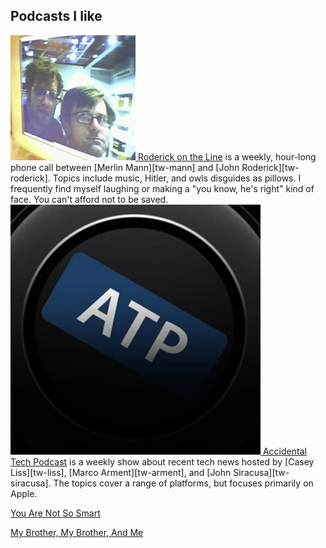 ## Podcasts I like

<a href="http://www.merlinmann.com/roderick/">
  <img src="/images/podcast-rotl.png" />
  Roderick on the Line</a>
is a weekly, hour-long phone call between [Merlin Mann][tw-mann] and [John
Roderick][tw-roderick]. Topics include music, Hitler, and owls disguides as
pillows. I frequently find myself laughing or making a "you know, he's right"
kind of face. You can't afford not to be saved.

<a href="http://www.atp.fm">
  <img src="/images/podcast-atp.png" />
  Accidental Tech Podcast</a>
is a weekly show about recent tech news hosted by [Casey Liss][tw-liss], [Marco
Arment][tw-arment], and [John Siracusa][tw-siracusa]. The topics cover a range
of platforms, but focuses primarily on Apple.

[You Are Not So Smart][yanss]

[My Brother, My Brother, And Me][mbmbam]

[tts]: http://daringfireball.net/thetalkshow/
[yanss]: http://youarenotsosmart.com/
[mbmbam]: http://maximumfun.org/shows/my-brother-my-brother-and-me
[tw-mann]: https://twitter.com/hotdogsladies
[tw-roderick]: https://twitter.com/johnroderick
[tw-liss]: https://twitter.com/caseyliss
[tw-arment]: https://twitter.com/marcoarment
[tw-siracusa]: https://twitter.com/siracusa
